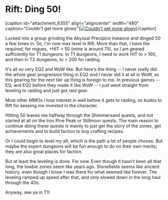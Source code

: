 # Rift: Ding 50!

[caption id="attachment\_6355" align="aligncenter" width="480" caption="Couldn't get more glowy"][![](http://westkarana.com/wp-content/uploads/2011/04/rift-2011-04-17-15-39-16-46-480x383.jpg "Couldn't get more glowy")](http://westkarana.com/wp-content/uploads/2011/04/rift-2011-04-17-15-39-16-46.jpg)[/caption]

Lucked into a group grinding the Abyssal Precipice instance and dinged 50 a few times in. So, I'm now max level in Rift. More than that, I have the required, for rogues, +HIT > 50 (mine is around 75), so I am geared sufficiently for T1 dungeons. In T1 dungeons, I need to work HIT to > 100, and then in T2 dungeons, to > 200 for raiding.

It's all so very EQ2 and WoW like. But here's the thing -- I never really did the whole gear progression thing in EQ2 and I never did it at all in WoW, so this gearing for the next tier up thing is foreign to me. In previous games -- EQ, and EQ2 before they made it like WoW -- I just went straight from leveling to raiding and just got raid gear.

Most other MMOs I lose interest in well before it gets to raiding, so kudos to Rift for keeping me invested in the character.

Hitting 50 leaves me halfway through the Shimmersand quests, and not started at all on the Iron Pine Peak or Stillmoor quests. The main reason to continue doing these quests is mainly to just get the story of the zones, get achievements and to build faction to buy crafting recipes.

Or I could begin to level my alt, which is the path a lot of people choose. But maybe the expert dungeons will be fun enough to do on their own merits; they are also great places for faction.

But at least the leveling is done. For now. Even though it hasn't been all that long, the lowbie zones seem like years ago. Stonefields seems like ancient history, even though I know I was there for what seemed like forever. The leveling ramped up speed after that, and only slowed down in the long haul through the 40s.

Anyway, see ya in T1!

